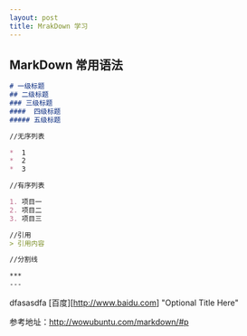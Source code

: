 ```yaml
---
layout: post
title: MrakDown 学习
---
```


## MarkDown  常用语法

```markdown
# 一级标题
## 二级标题
### 三级标题
####  四级标题
##### 五级标题

//无序列表

*  1
*  2
*  3

//有序列表

1. 项目一
2. 项目二
3. 项目三

//引用
> 引用内容

//分割线

***
---
```

   dfasasdfa [百度][<http://www.baidu.com>]   "Optional Title Here"

参考地址：<http://wowubuntu.com/markdown/#p>